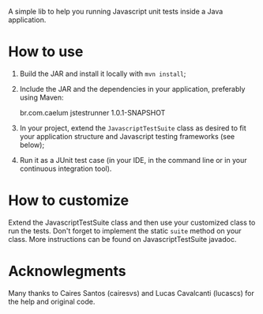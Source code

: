 A simple lib to help you running Javascript unit tests inside a Java
application.

How to use
==========

1. Build the JAR and install it locally with `mvn install`;
2. Include the JAR and the dependencies in your application, preferably using
   Maven:

    <dependency>
        <groupId>br.com.caelum</groupId>
        <artifactId>jstestrunner</artifactId>
        <version>1.0.1-SNAPSHOT</version>
    </dependency>

3. In your project, extend the `JavascriptTestSuite` class as desired to fit
   your application structure and Javascript testing frameworks (see below);
4. Run it as a JUnit test case (in your IDE, in the command line or in your
   continuous integration tool).

How to customize
================

Extend the JavascriptTestSuite class and then use your customized class to run
the tests. Don't forget to implement the static `suite` method on your class.
More instructions can be found on JavascriptTestSuite javadoc.

Acknowlegments
==============

Many thanks to Caires Santos (cairesvs) and Lucas Cavalcanti (lucascs)
for the help and original code.
